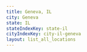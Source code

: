 ```yaml
---
title: Geneva, IL
city: Geneva
state: IL
stateIndexKey: state-il
cityIndexKey: city-il-geneva
layout: list_all_locations
---
```

